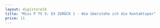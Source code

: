 ```yaml
---
layout: digistore24
title: "Miss P TV 5: EX ZURÜCK 1 - Wie überstehe ich die Kontaktsper"
price: 11
---
```

